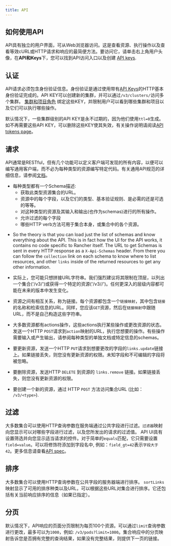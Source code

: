 ```yaml
---
title: API
---
```


## 如何使用API

API具有独立的用户界面，可从Web浏览器访问。这是查看资源、执行操作以及查看等效cURL或HTTP请求和响应的最简便方法。要访问它，请单击右上角用户头像，在**API和Keys**下，您可以找到API访问入口以及创建 [API keys](/docs/user-settings/api-keys/).

## 认证

API请求必须包含身份验证信息。身份验证是通过使用带有[API Keys](/docs/user-settings/api-keys/)的HTTP基本身份验证完成的。API KEY可以创建新的集群，并可以通过`/v3/clusters/`访问多个集群。 [集群和项目角色](/docs/admin-settings/rbac/cluster-project-roles/) 绑定这些KEY，并限制用户可以看到哪些集群和项目以及它们可以执行哪些操作。

默认情况下，一些集群级别的API KEY是永不过期的，因为他们使用`ttl=0`生成。如不再需要这些API KEY，可以删除这些KEY使其失效，有关操作说明请阅读[API tokens page](/docs/api/api-tokens)。

## 请求

API通常是RESTful，但有几个功能可以定义客户端可发现的所有内容，以便可以编写通用客户端，而不必为每种类型的资源编写特定代码。有关通用API规范的详细信息，请参阅[文档](https://github.com/rancher/api-spec/blob/master/specification.md)。

- 每种类型都有一个Schema描述:
  - 获取此类型资源集合的URL。
  - 资源中的每个字段，以及它们的类型、基本验证规则、是必需的还是可选的等等。
  - 对这种类型的资源及其输入和输出(也作为schemas)进行的所有操作。
  - 允许过滤的每个字段
  - 哪些HTTP verb方法可用于集合本身，或集合中的各个资源。

* So the theory is that you can load just the list of schemas and know everything about the API. This is in fact how the UI for the API works, it contains no code specific to Rancher itself. The URL to get Schemas is sent in every HTTP response as a `X-Api-Schemas` header. From there you can follow the `collection` link on each schema to know where to list resources, and other `links` inside of the returned resources to get any other information.

* 实际上，您可能只想拼接URL字符串。我们强烈建议将其限制在顶层，以列出一个集合('/v3/<type>')或获得一个特定的资源('/v3/<type>/<id>')。任何更深入的层级内容都可能在未来的版本中发生变化。

* 资源之间有相互关系，称为链接。每个资源都包含一个`链接映射`，其中包含`链接`的名称和检索信息的URL。同样，您应该`GET`资源，然后在`链接映射`中跟随URL，而不是自己构造这些字符串。

* 大多数资源都有actions操作，这些actions执行某些操作或更改资源的状态。发送一个HTTP `POST`请求到`action`映射的URL，执行您想要的操作。有些操作需要输入或产生输出，请参阅每种类型的单独文档或特定信息的schemas。

* 要更新资源，发送一个HTTP `PUT`请求到想要更改的字段的`links.update`链接上。如果链接丢失，则您没有更新资源的权限。未知字段和不可编辑的字段将被忽略。

* 要删除资源，发送HTTP `DELETE` 到资源的 `links.remove` 链接。如果链接丢失，则您没有更新资源的权限。

* 要创建一个新的资源，通过 HTTP `POST` 方法访问集合URL (比如： `/v3/<type>`).

## 过滤

大多数集合可以使用HTTP查询参数在服务端通过公共字段进行过滤。`过滤器`映射向您显示可以对哪些字段进行过滤，以及您所发出的请求的过滤值。 API UI具有设置筛选并向您显示适当请求的控件。对于简单的`equals`匹配，它只需要设置`field=value`。可以将修饰符添加到字段名中, 例如：`field_gt=42`表示`字段大于42`。更多信息请查看[API spec](https://github.com/rancher/api-spec/blob/master/specification.md#filtering)。

## 排序

大多数集合可以使用HTTP查询参数在公共字段的服务器端进行排序。 `sortLinks`映射显示了可用的排序种类以及URL，可以根据这些URL对集合进行排序。它还包括有关当前响应排序的信息（如果已指定）。

## 分页

默认情况下，API响应的页面分页限制为每页100个资源。可以通过`limit`查询参数进行更改，最多可以为`1000`，例如: `/v3/pods?limit=1000`。集合响应中的分页映射告诉您是否拥有完整的查询结果，如果没有完整结果，则提供下一页的链接。
